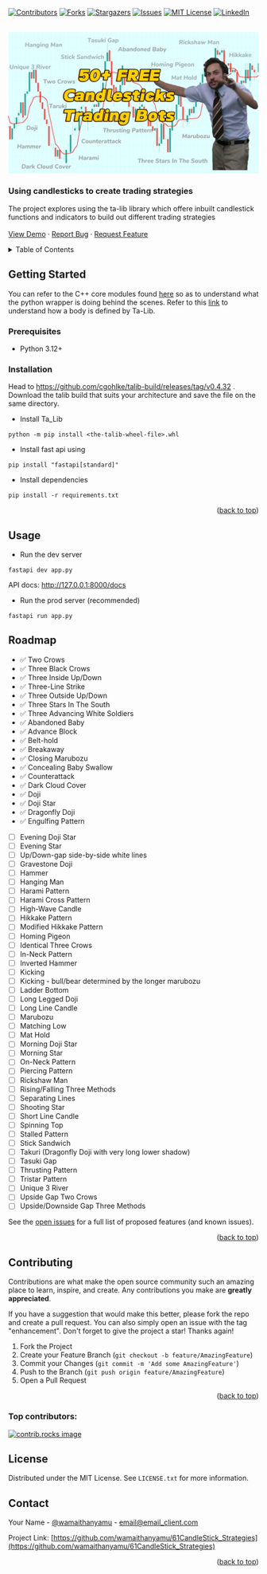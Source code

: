 <!-- Improved compatibility of back to top link: See: https://github.com/othneildrew/Best-README-Template/pull/73 -->
<a id="readme-top"></a>
<!--
*** Thanks for checking out the Best-README-Template. If you have a suggestion
*** that would make this better, please fork the repo and create a pull request
*** or simply open an issue with the tag "enhancement".
*** Don't forget to give the project a star!
*** Thanks again! Now go create something AMAZING! :D
-->
<!-- PROJECT SHIELDS -->
<!--
*** I'm using markdown "reference style" links for readability.
*** Reference links are enclosed in brackets [ ] instead of parentheses ( ).
*** See the bottom of this document for the declaration of the reference variables
*** for contributors-url, forks-url, etc. This is an optional, concise syntax you may use.
*** https://www.markdownguide.org/basic-syntax/#reference-style-links
-->
[![Contributors][contributors-shield]][contributors-url]
[![Forks][forks-shield]][forks-url]
[![Stargazers][stars-shield]][stars-url]
[![Issues][issues-shield]][issues-url]
[![MIT License][license-shield]][license-url]
[![LinkedIn][linkedin-shield]][linkedin-url]


<!-- PROJECT LOGO -->
<br />
<div align="center">
  <a href="https://github.com/wamaithanyamu/61CandleStick_Strategies">
    <img src="media/1.jpeg" alt="Logo" width="auto" height="auto">
  </a>

<h3 align="left">Using candlesticks to create trading strategies</h3>

  <p align="left">
    The project explores using the ta-lib library which offere inbuilt candlestick functions and indicators to build out different trading strategies
    <br />
    <br />
    <a href="https://github.com/wamaithanyamu/61CandleStick_Strategies">View Demo</a>
    ·
    <a href="https://github.com/wamaithanyamu/61CandleStick_Strategies/issues/new?labels=bug&template=bug-report---.md">Report Bug</a>
    ·
    <a href="https://github.com/wamaithanyamu/61CandleStick_Strategies/issues/new?labels=enhancement&template=feature-request---.md">Request Feature</a>
  </p>
</div>



<!-- TABLE OF CONTENTS -->
<details>
  <summary>Table of Contents</summary>
  <ol>
     <li>
      <a href="#getting-started">Getting Started</a>
      <ul>
        <li><a href="#prerequisites">Prerequisites</a></li>
        <li><a href="#installation">Installation</a></li>
      </ul>
    </li>
    <li><a href="#usage">Usage</a></li>
    <li><a href="#roadmap">Roadmap</a></li>
    <li><a href="#contributing">Contributing</a></li>
    <li><a href="#license">License</a></li>
    <li><a href="#contact">Contact</a></li>

  </ol>
</details>


<!-- GETTING STARTED -->
## Getting Started
You can refer to the C++ core modules found [here](https://github.com/TA-Lib/ta-lib/tree/main/src/ta_func) so as to understand what the python wrapper is doing behind the scenes. Refer to this [link](https://github.com/TA-Lib/ta-lib/blob/f393d2af97e5526a34b2e3f4bdad25d9e44f83ac/src/ta_common/ta_global.c#L125) to understand how a body is defined by Ta-Lib.

### Prerequisites
- Python 3.12+

### Installation
Head to https://github.com/cgohlke/talib-build/releases/tag/v0.4.32 . Download the talib build  that suits your architecture and save the file on the same directory.

- Install Ta_Lib 
```shell
python -m pip install <the-talib-wheel-file>.whl
```

- Install fast api using 
```shell
pip install "fastapi[standard]"
```

- Install dependencies 
```shell
pip install -r requirements.txt
```

<p align="right">(<a href="#readme-top">back to top</a>)</p>


<!-- USAGE EXAMPLES -->
## Usage

- Run the dev server

```shell
fastapi dev app.py
```
API docs: http://127.0.0.1:8000/docs   

- Run the prod server (recommended)

```shell
fastapi run app.py
```



<!-- ROADMAP -->
## Roadmap

- ✅ Two Crows
- ✅ Three Black Crows
- ✅ Three Inside Up/Down
- ✅ Three-Line Strike
- ✅ Three Outside Up/Down
- ✅ Three Stars In The South
- ✅ Three Advancing White Soldiers
- ✅ Abandoned Baby
- ✅ Advance Block
- ✅ Belt-hold
- ✅ Breakaway
- ✅ Closing Marubozu
- ✅ Concealing Baby Swallow
- ✅ Counterattack
- ✅ Dark Cloud Cover
- ✅ Doji
- ✅ Doji Star
- ✅ Dragonfly Doji
- ✅ Engulfing Pattern
- [ ] Evening Doji Star
- [ ] Evening Star
- [ ] Up/Down-gap side-by-side white lines
- [ ] Gravestone Doji
- [ ] Hammer
- [ ] Hanging Man
- [ ] Harami Pattern
- [ ] Harami Cross Pattern
- [ ] High-Wave Candle
- [ ] Hikkake Pattern
- [ ] Modified Hikkake Pattern
- [ ] Homing Pigeon
- [ ] Identical Three Crows
- [ ] In-Neck Pattern
- [ ] Inverted Hammer
- [ ] Kicking
- [ ] Kicking - bull/bear determined by the longer marubozu
- [ ] Ladder Bottom
- [ ] Long Legged Doji
- [ ] Long Line Candle
- [ ] Marubozu
- [ ] Matching Low
- [ ] Mat Hold
- [ ] Morning Doji Star
- [ ] Morning Star
- [ ] On-Neck Pattern
- [ ] Piercing Pattern
- [ ] Rickshaw Man
- [ ] Rising/Falling Three Methods
- [ ] Separating Lines
- [ ] Shooting Star
- [ ] Short Line Candle
- [ ] Spinning Top
- [ ] Stalled Pattern
- [ ] Stick Sandwich
- [ ] Takuri (Dragonfly Doji with very long lower shadow)
- [ ] Tasuki Gap
- [ ] Thrusting Pattern
- [ ] Tristar Pattern
- [ ] Unique 3 River
- [ ] Upside Gap Two Crows
- [ ] Upside/Downside Gap Three Methods

See the [open issues](https://github.com/wamaithanyamu/61CandleStick_Strategies/issues) for a full list of proposed features (and known issues).

<p align="right">(<a href="#readme-top">back to top</a>)</p>



<!-- CONTRIBUTING -->
## Contributing

Contributions are what make the open source community such an amazing place to learn, inspire, and create. Any contributions you make are **greatly appreciated**.

If you have a suggestion that would make this better, please fork the repo and create a pull request. You can also simply open an issue with the tag "enhancement".
Don't forget to give the project a star! Thanks again!

1. Fork the Project
2. Create your Feature Branch (`git checkout -b feature/AmazingFeature`)
3. Commit your Changes (`git commit -m 'Add some AmazingFeature'`)
4. Push to the Branch (`git push origin feature/AmazingFeature`)
5. Open a Pull Request

<p align="right">(<a href="#readme-top">back to top</a>)</p>

### Top contributors:

<a href="https://github.com/wamaithanyamu/61CandleStick_Strategies/graphs/contributors">
  <img src="https://contrib.rocks/image?repo=wamaithanyamu/61CandleStick_Strategies" alt="contrib.rocks image" />
</a>



<!-- LICENSE -->
## License

Distributed under the MIT License. See `LICENSE.txt` for more information.

<!-- CONTACT -->
## Contact

Your Name - [@wamaithanyamu](https://twitter.com/wamaithanyamu) - email@email_client.com

Project Link: [https://github.com/wamaithanyamu/61CandleStick_Strategies](https://github.com/wamaithanyamu/61CandleStick_Strategies)

<p align="right">(<a href="#readme-top">back to top</a>)</p>



<!-- MARKDOWN LINKS & IMAGES -->
<!-- https://www.markdownguide.org/basic-syntax/#reference-style-links -->
[contributors-shield]: https://img.shields.io/github/contributors/wamaithanyamu/61CandleStick_Strategies.svg?style=for-the-badge
[contributors-url]: https://github.com/wamaithanyamu/61CandleStick_Strategies/graphs/contributors
[forks-shield]: https://img.shields.io/github/forks/wamaithanyamu/61CandleStick_Strategies.svg?style=for-the-badge
[forks-url]: https://github.com/wamaithanyamu/61CandleStick_Strategies/network/members
[stars-shield]: https://img.shields.io/github/stars/wamaithanyamu/61CandleStick_Strategies.svg?style=for-the-badge
[stars-url]: https://github.com/wamaithanyamu/61CandleStick_Strategies/stargazers
[issues-shield]: https://img.shields.io/github/issues/wamaithanyamu/61CandleStick_Strategies.svg?style=for-the-badge
[issues-url]: https://github.com/wamaithanyamu/61CandleStick_Strategies/issues
[license-shield]: https://img.shields.io/github/license/wamaithanyamu/61CandleStick_Strategies.svg?style=for-the-badge
[license-url]: https://github.com/wamaithanyamu/61CandleStick_Strategies/blob/master/LICENSE.txt
[linkedin-shield]: https://img.shields.io/badge/-LinkedIn-black.svg?style=for-the-badge&logo=linkedin&colorB=555
[linkedin-url]: https://linkedin.com/in/wamaithanyamu
[product-screenshot]: images/screenshot.png
[Next.js]: https://img.shields.io/badge/next.js-000000?style=for-the-badge&logo=nextdotjs&logoColor=white
[Next-url]: https://nextjs.org/
[React.js]: https://img.shields.io/badge/React-20232A?style=for-the-badge&logo=react&logoColor=61DAFB
[React-url]: https://reactjs.org/
[Vue.js]: https://img.shields.io/badge/Vue.js-35495E?style=for-the-badge&logo=vuedotjs&logoColor=4FC08D
[Vue-url]: https://vuejs.org/
[Angular.io]: https://img.shields.io/badge/Angular-DD0031?style=for-the-badge&logo=angular&logoColor=white
[Angular-url]: https://angular.io/
[Svelte.dev]: https://img.shields.io/badge/Svelte-4A4A55?style=for-the-badge&logo=svelte&logoColor=FF3E00
[Svelte-url]: https://svelte.dev/
[Laravel.com]: https://img.shields.io/badge/Laravel-FF2D20?style=for-the-badge&logo=laravel&logoColor=white
[Laravel-url]: https://laravel.com
[Bootstrap.com]: https://img.shields.io/badge/Bootstrap-563D7C?style=for-the-badge&logo=bootstrap&logoColor=white
[Bootstrap-url]: https://getbootstrap.com
[JQuery.com]: https://img.shields.io/badge/jQuery-0769AD?style=for-the-badge&logo=jquery&logoColor=white
[JQuery-url]: https://jquery.com 
[YouTube Channel Subscribers]:(https://img.shields.io/youtube/channel/subscribers/:channelId)
